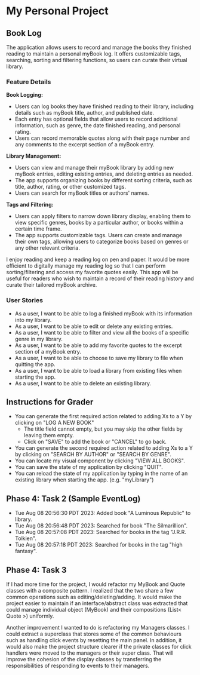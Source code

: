 # My Personal Project

## Book Log

The application allows users to record and manage the books they finished reading to maintain a personal myBook log. 
It offers customizable tags, searching, sorting and filtering functions, so users can curate their virtual library. 

### Feature Details

**Book Logging:**
- Users can log books they have finished reading to their library, including details such as myBook title, author, 
  and published date.
- Each entry has optional fields that allow users to record additional information, such as genre, the date 
  finished reading, and personal rating.
- Users can record memorable quotes along with their page number and any comments to the excerpt section of a myBook
  entry.

**Library Management:**
- Users can view and manage their myBook library by adding new myBook entries, editing existing entries, and deleting
  entries as needed.
- The app supports organizing books by different sorting criteria, such as title, author, rating, or other 
  customized tags.
- Users can search for myBook titles or authors' names.

**Tags and Filtering:**
- Users can apply filters to narrow down library display, enabling them to view specific genres, books by a 
  particular author, or books within a certain time frame.
- The app supports customizable tags. Users can create and manage their own tags, allowing users to categorize 
  books based on genres or any other relevant criteria.

I enjoy reading and keep a reading log on pen and paper. It would be more efficient to digitally manage my 
reading log so that I can perform sorting/filtering and access my favorite quotes easily. This app will be useful 
for readers who wish to maintain a record of their reading history and curate their tailored myBook archive.

### User Stories
- As a user, I want to be able to log a finished myBook with its information into my library.
- As a user, I want to be able to edit or delete any existing entries.
- As a user, I want to be able to filter and view all the books of a specific genre in my library.
- As a user, I want to be able to add my favorite quotes to the excerpt section of a myBook entry.
- As a user, I want to be able to choose to save my library to file when quitting the app.
- As a user, I want to be able to load a library from existing files when starting the app.
- As a user, I want to be able to delete an existing library.

## Instructions for Grader

- You can generate the first required action related to adding Xs to a Y by clicking on "LOG A NEW BOOK"
  - The title field cannot empty, but you may skip the other fields by leaving them empty.
  - Click on "SAVE" to add the book or "CANCEL" to go back.
- You can generate the second required action related to adding Xs to a Y by clicking on "SEARCH BY AUTHOR" or 
  "SEARCH BY GENRE".
- You can locate my visual component by clicking "VIEW ALL BOOKS".
- You can save the state of my application by clicking "QUIT".
- You can reload the state of my application by typing in the name of an existing library when starting the app.
  (e.g. "myLibrary")

## Phase 4: Task 2 (Sample EventLog)
- Tue Aug 08 20:56:30 PDT 2023: Added book "A Luminous Republic" to library.
- Tue Aug 08 20:56:48 PDT 2023: Searched for book "The Silmarillion".
- Tue Aug 08 20:57:08 PDT 2023: Searched for books in the tag "J.R.R. Tolkien".
- Tue Aug 08 20:57:18 PDT 2023: Searched for books in the tag "high fantasy".

## Phase 4: Task 3
If I had more time for the project, I would refactor my MyBook and Quote classes with a composite pattern. I realized 
that the two share a few common operations such as editing/deleting/adding. It would make the project easier to maintain 
if an interface/abstract class was extracted that could manage individual object (MyBook) and their compositions 
(List< Quote >) uniformly.

Another improvement I wanted to do is refactoring my Managers classes. I could extract a superclass that stores some of 
the common behaviours such as handling click events by resetting the main panel. In addition, it would also make the 
project structure clearer if the private classes for click handlers were moved to the managers or their super class.
That will improve the cohesion of the display classes by transferring the responsibilities of responding to events to 
their managers.
